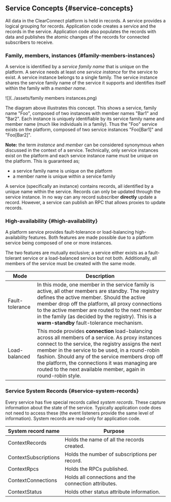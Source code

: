 ## Service Concepts {#service-concepts}

All data in the ClearConnect platform is held in records. A service provides a logical grouping for records. Application code creates a service and the records in the service. Application code also populates the records with data and publishes the atomic changes of the records for connected subscribers to receive.

### Family, members, instances {#family-members-instances}

A service is identified by a _service family name_ that is unique on the platform. A service needs at least one _service instance_ for the service to exist. A service instance belongs to a single family. The service instance shares the service family name of the service it supports and identifies itself within the family with a _member name_.

![](../assets/family members instances.png)

The diagram above illustrates this concept. This shows a service, family name "Foo", composed of two instances with member names "Bar1" and "Bar2". Each instance is uniquely identifiable by its service family name and member name (much like individuals in a family). Thus the "Foo" service exists on the platform, composed of two service instances "Foo[Bar1]" and "Foo[Bar2]".

**Note:** the term _instance_ and _member_ can be considered synonymous when discussed in the context of a service. Technically, only service instances exist on the platform and each service instance name must be unique on the platform. This is guaranteed as;

*   a service family name is unique on the platform
*   a member name is unique within a service family

A service (specifically an instance) contains records, all identified by a unique name within the service. Records can only be updated through the service instance. In no way can any record subscriber **directly** update a record. However, a service can publish an RPC that allows proxies to update records.

### High-availability {#high-availability}

A platform service provides fault-tolerance or load-balancing high-availability features. Both features are made possible due to a platform service being composed of one or more instances.

The two features are mutually exclusive; a service either exists as a fault-tolerant service or a load-balanced service but not both. Additionally, all members of the service must be created with the same mode.

| Mode | Description |
| --- | --- |
| Fault-tolerance | In this mode, one member in the service family is active, all other members are standby. The registry defines the active member. Should the active member drop off the platform, all proxy connections to the active member are routed to the next member in the family (as decided by the registry). This is a **warm-standby** fault-tolerance mechanism. |
| Load-balanced | This mode provides **connection** load-balancing across all members of a service. As proxy instances connect to the service, the registry assigns the next member in the service to be used, in a round-robin fashion. Should any of the service members drop off the platform, the connections it was managing are routed to the next available member, again in round-robin style. |

### Service System Records {#service-system-records}

Every service has five special records called _system records_. These capture information about the state of the service. Typically application code does not need to access these (the event listeners provide the same level of information). System records are read-only for application code.

| System record name | Purpose |
| --- | --- |
| ContextRecords | Holds the name of all the records created. |
| ContextSubscriptions | Holds the number of subscriptions per record. |
| ContextRpcs | Holds the RPCs published. |
| ContextConnections | Holds all connections and the connection attributes. |
| ContextStatus | Holds other status attribute information. |
